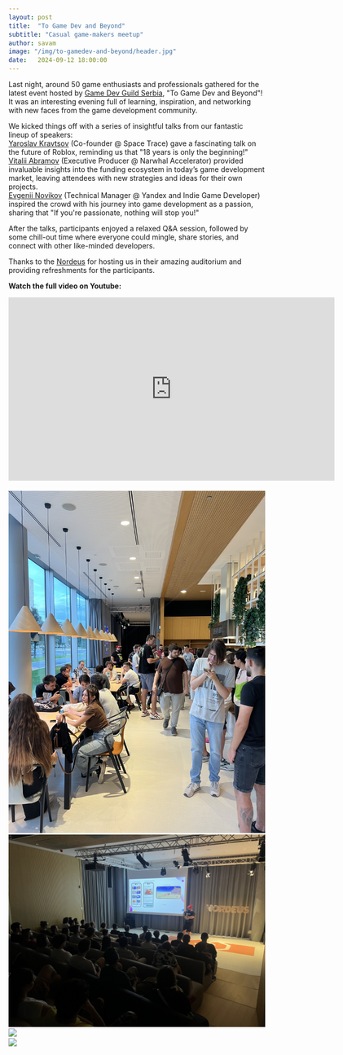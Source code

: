 ```yaml
---
layout: post
title:  "To Game Dev and Beyond"
subtitle: "Casual game-makers meetup"
author: savam
image: "/img/to-gamedev-and-beyond/header.jpg"
date:   2024-09-12 18:00:00
---
```


Last night, around 50 game enthusiasts and professionals gathered for the latest event hosted by [Game Dev Guild Serbia](https://www.instagram.com/gamedevguild.rs/), "To Game Dev and Beyond"!<br />
It was an interesting evening full of learning, inspiration, and networking with new faces from the game development community.<br />

We kicked things off with a series of insightful talks from our fantastic lineup of speakers:<br />
[Yaroslav Kravtsov](https://www.linkedin.com/in/yaroslav-kravtsov-883bb333/) (Co-founder @ Space Trace) gave a fascinating talk on the future of Roblox, reminding us that "18 years is only the beginning!"<br />
[Vitalii Abramov](https://www.linkedin.com/in/vitaly-abramov/) (Executive Producer @ Narwhal Accelerator) provided invaluable insights into the funding ecosystem in today’s game development market, leaving attendees with new strategies and ideas for their own projects.<br />
[Evgenii Novikov](https://www.linkedin.com/in/enovikov11/) (Technical Manager @ Yandex and Indie Game Developer) inspired the crowd with his journey into game development as a passion, sharing that "If you're passionate, nothing will stop you!"<br />

After the talks, participants enjoyed a relaxed Q&A session, followed by some chill-out time where everyone could mingle, share stories, and connect with other like-minded developers.<br />

Thanks to the [Nordeus](https://www.linkedin.com/company/nordeus/) for hosting us in their amazing auditorium and providing refreshments for the participants.<br />

**Watch the full video on Youtube:**<br />
<iframe width="640" height="360" src="https://www.youtube.com/embed/Afh6UpHY_DM?rel=0" frameborder="0" allowfullscreen></iframe><br />

<br />
<img class="def_image" src="/img/to-gamedev-and-beyond/photo1.jpg" />
<br />
<img class="def_image" src="/img/to-gamedev-and-beyond/photo2.jpg" />
<br />
<img class="def_image" src="/img/to-gamedev-and-beyond/photo3.jpg" />
<br />
<img class="def_image" src="/img/to-gamedev-and-beyond/photo4.jpg" />
<br />